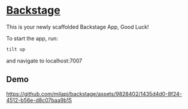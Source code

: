 # [Backstage](https://backstage.io)

This is your newly scaffolded Backstage App, Good Luck!

To start the app, run:

```sh
tilt up
```

and navigate to localhost:7007

## Demo

https://github.com/milapj/backstage/assets/9828402/1435d4d0-8f24-4512-b56e-d8c07baa9b15
